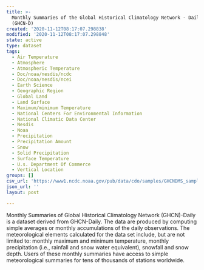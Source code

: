 ```yaml
---
title: >-
  Monthly Summaries of the Global Historical Climatology Network - Daily
  (GHCN-D)
created: '2020-11-12T08:17:07.298838'
modified: '2020-11-12T08:17:07.298848'
state: active
type: dataset
tags:
  - Air Temperature
  - Atmosphere
  - Atmospheric Temperature
  - Doc/noaa/nesdis/ncdc
  - Doc/noaa/nesdis/ncei
  - Earth Science
  - Geographic Region
  - Global Land
  - Land Surface
  - Maximum/minimum Temperature
  - National Centers For Environmental Information
  - National Climatic Data Center
  - Nesdis
  - Noaa
  - Precipitation
  - Precipitation Amount
  - Snow
  - Solid Precipitation
  - Surface Temperature
  - U.s. Department Of Commerce
  - Vertical Location
groups: []
csv_url: 'https://www1.ncdc.noaa.gov/pub/data/cdo/samples/GHCNDMS_sample_csv.csv'
json_url: ''
layout: post

---
```

Monthly Summaries of Global Historical Climatology Network (GHCN)-Daily is a dataset derived from GHCN-Daily. The data are produced by computing simple averages or monthly accumulations of the daily observations. The meteorological elements calculated for the data set include, but are not limited to: monthly maximum and minimum temperature, monthly precipitation (i.e., rainfall and snow water equivalent), snowfall and snow depth. Users of these monthly summaries have access to simple meteorological summaries for tens of thousands of stations worldwide.
